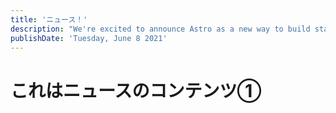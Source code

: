 ```yaml
---
title: 'ニュース！'
description: "We're excited to announce Astro as a new way to build static websites and deliver lightning-fast performance without sacrificing a modern developer experience."
publishDate: 'Tuesday, June 8 2021'
---
```


# これはニュースのコンテンツ①